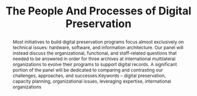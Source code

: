 ---
abstract: 'Most initiatives to build digital preservation programs focus almost exclusively
  on technical issues: hardware, software, and information architecture. Our panel
  will instead discuss the organizational, functional, and staff-related questions
  that needed to be answered in order for three archives at international multilateral
  organizations to evolve their programs to support digital records. A significant
  portion of the panel will be dedicated to comparing and contrasting our challenges,
  approaches, and successes.Keywords – digital preservation, capacity planning, organizational
  issues, leveraging expertise, international organizations'
creators:
- Ineke Deserno
- Montserrat Canela
- Jeanne Kramer-Smyth
date: null
document_url: https://services.phaidra.univie.ac.at/api/object/o:1080460/download
grand_parent: iPRES
institutions: []
keywords: []
landing_page_url: https://phaidra.univie.ac.at/o:1080460
language: eng
layout: publication
license: CC BY 4.0 International
notes_url: null
parent: iPRES 2019
publication_type: paper
size: 142815
slides_url: null
source_name: iPRES
stream_url: null
title: 'The People And Processes of Digital Preservation '
year: 2019
---